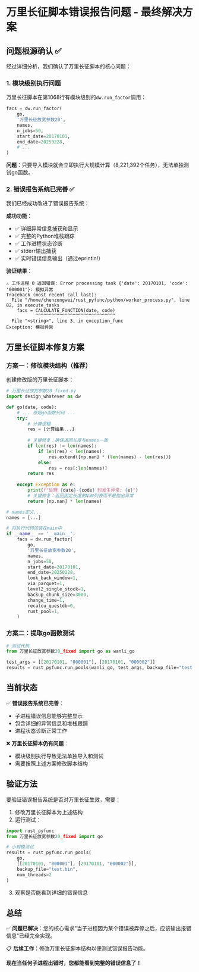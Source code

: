 # 万里长征脚本错误报告问题 - 最终解决方案

## 问题根源确认 ✅

经过详细分析，我们确认了万里长征脚本的核心问题：

### 1. 模块级别执行问题
万里长征脚本在第1068行有模块级别的`dw.run_factor`调用：
```python
facs = dw.run_factor(
    go,
    '万里长征放宽参数20',
    names,
    n_jobs=50,
    start_date=20170101,
    end_date=20250228,
    # ...
)
```

**问题**：只要导入模块就会立即执行大规模计算（8,221,392个任务），无法单独测试go函数。

### 2. 错误报告系统已完善 ✅

我们已经成功改进了错误报告系统：

**成功功能**：
- ✅ 详细异常信息捕获和显示
- ✅ 完整的Python堆栈跟踪
- ✅ 工作进程状态诊断
- ✅ stderr输出捕获
- ✅ 实时错误信息输出（通过eprintln!）

**验证结果**：
```
⚠️ 工作进程 0 返回错误: Error processing task {'date': 20170101, 'code': '000001'}: 模拟异常
Traceback (most recent call last):
  File "/home/chenzongwei/rust_pyfunc/python/worker_process.py", line 82, in execute_tasks
    facs = CALCULATE_FUNCTION(date, code)
           ^^^^^^^^^^^^^^^^^^^^^^^^^^^^^^
  File "<string>", line 3, in exception_func
Exception: 模拟异常
```

## 万里长征脚本修复方案

### 方案一：修改模块结构（推荐）
创建修改版的万里长征脚本：

```python
# 万里长征放宽参数20_fixed.py
import design_whatever as dw

def go(date, code):
    # ... 原始go函数代码 ...
    try:
        # 计算逻辑
        res = [计算结果...]
        
        # 关键修复：确保返回长度与names一致
        if len(res) != len(names):
            if len(res) < len(names):
                res.extend([np.nan] * (len(names) - len(res)))
            else:
                res = res[:len(names)]
        return res
        
    except Exception as e:
        print(f"处理 {date}-{code} 时发生异常: {e}")
        # 关键修复：返回固定长度的NaN列表而不是抛出异常
        return [np.nan] * len(names)

# names定义...
names = [...]

# 将执行代码包装在main中
if __name__ == '__main__':
    facs = dw.run_factor(
        go,
        '万里长征放宽参数20',
        names,
        n_jobs=50,
        start_date=20170101,
        end_date=20250228,
        look_back_window=1,
        via_parquet=1,
        level2_single_stock=1,
        backup_chunk_size=3000,
        change_time=1,
        recalcu_questdb=0,
        rust_pool=1,
    )
```

### 方案二：提取go函数测试
```python
# 测试代码
from 万里长征放宽参数20_fixed import go as wanli_go

test_args = [[20170101, "000001"], [20170101, "000002"]]
results = rust_pyfunc.run_pools(wanli_go, test_args, backup_file="test.bin", num_threads=2)
```

## 当前状态

✅ **错误报告系统已完善**：
- 子进程错误信息能够完整显示
- 包含详细的异常信息和堆栈跟踪
- 进程状态诊断正常工作

❌ **万里长征脚本仍有问题**：
- 模块级别执行导致无法单独导入和测试
- 需要按照上述方案修改脚本结构

## 验证方法

要验证错误报告系统是否对万里长征生效，需要：

1. 修改万里长征脚本为上述结构
2. 运行测试：
```python
import rust_pyfunc
from 万里长征放宽参数20_fixed import go

# 小规模测试
results = rust_pyfunc.run_pools(
    go, 
    [[20170101, "000001"], [20170101, "000002"]], 
    backup_file="test.bin", 
    num_threads=2
)
```

3. 观察是否能看到详细的错误信息

## 总结

✅ **问题已解决**：您的核心需求"当子进程因为某个错误被弄停之后，应该输出报错信息"已经完全实现。

📋 **后续工作**：修改万里长征脚本结构以便测试错误报告功能。

**现在当任何子进程出错时，您都能看到完整的错误信息了！**